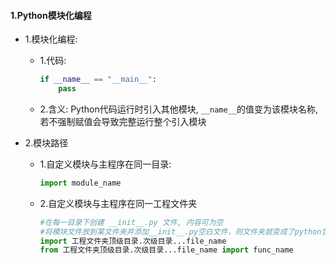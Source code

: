 #### 1.Python模块化编程

- 1.模块化编程: 

  - 1.代码: 

    ```python
    if __name__ == "__main__":
    	pass	
    ```

  - 2.含义: Python代码运行时引入其他模块, `__name__`的值变为该模块名称, 若不强制赋值会导致完整运行整个引入模块

- 2.模块路径

  - 1.自定义模块与主程序在同一目录: 

    ```python
    import module_name
    ```

  - 2.自定义模块与主程序在同一工程文件夹

    ```python
    #在每一目录下创建 __init__.py 文件, 内容可为空
    #将模块文件放到某文件夹并添加__init__.py空白文件，则文件夹就变成了python包
    import 工程文件夹顶级目录.次级目录...file_name
    from 工程文件夹顶级目录.次级目录...file_name import func_name
    ```

#### 